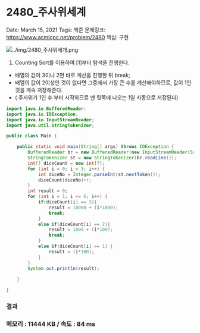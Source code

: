 # 2480_주사위세계

Date: March 15, 2021
Tags: 백준
문제링크: https://www.acmicpc.net/problem/2480
핵심: 구현

![../img/2480_주사위세개.png](../img/2480_주사위세개.png)

1. Counting Sort를 이용하여 [1]부터 탐색을 진행한다.
- 배열의 값이 3이나 2면 바로 계산을 진행한 뒤 break;
- 배열의 값이 2이상인 것이 없다면 그중에서 가장 큰 수를 계산해야하므로, 값이 1인 것을 계속 저장해준다.
- ( 주사위가 1인 수 부터 시작하므로 맨 뒷쪽에 나오는 1일 자동으로 저장된다)

```java
import java.io.BufferedReader;
import java.io.IOException;
import java.io.InputStreamReader;
import java.util.StringTokenizer;

public class Main {

	public static void main(String[] args) throws IOException {
		BufferedReader br = new BufferedReader(new InputStreamReader(System.in));
		StringTokenizer st = new StringTokenizer(br.readLine());
		int[] diceCount = new int[7];
		for (int i = 0; i < 3; i++) {
			int diceNo = Integer.parseInt(st.nextToken());
			diceCount[diceNo]++;
		}
		int result = 0;
		for (int i = 1; i <= 6; i++) {
			if(diceCount[i] == 3){
				result = 10000 + (i*1000);
				break;
			}
			else if(diceCount[i] == 2){
				result = 1000 + (i*100);
				break;
			}
			else if(diceCount[i] == 1) {
				result = (i*100);
			}
		}
		System.out.println(result);
		
	}

}
```

### 결과

### 메모리 : 11444 KB / 속도 : 84 ms
